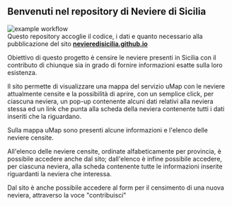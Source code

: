 ## Benvenuti nel repository di Neviere di Sicilia
![example workflow](https://github.com/NeviereDiSicilia/nevieredisicilia.github.io/actions/workflows/.development.yml/badge.svg)<br/>
Questo repository accoglie il codice, i dati e quanto necessario alla pubblicazione del sito <a href="https://nevieredisicilia.github.io" target="_blank" ><b>nevieredisicilia.github.io</b></a>

Obiettivo di questo progetto è censire le neviere presenti in Sicilia con il contributo di chiunque sia in grado di fornire informazioni esatte sulla loro esistenza.

Il sito permette di visualizzare una mappa del servizio uMap con le neviere attualmente censite e la possibilità di aprire, con un semplice click, per ciascuna neviera, un pop-up contenente alcuni dati relativi alla neviera stessa ed un link che punta alla scheda della neviera contenente tutti i dati inseriti che la riguardano.

Sulla mappa uMap sono presenti alcune informazioni e l'elenco delle neviere censite.

All'elenco delle neviere censite, ordinate alfabeticamente per provincia, è possibile accedere anche dal sito; dall'elenco è infine possibile accedere, per ciascuna neviera, alla scheda contenente tutte le informazioni inserite riguardanti la neviera che interessa.

Dal sito è anche possibile accedere al form per il censimento di una nuova neviera, attraverso la voce "contribuisci"
